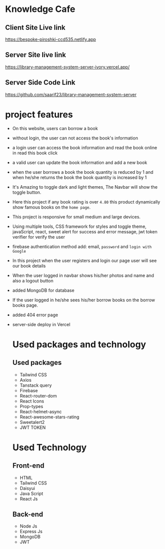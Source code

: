 #  Knowledge Cafe

## Client Site Live link 
https://bespoke-piroshki-ccd535.netlify.app


## Server Site live link 
 https://library-management-system-server-ivory.vercel.app/


## Server Side Code Link
https://github.com/saarif23/library-management-system-server


#  project features
- On this website, users can borrow a book 
- without login,  the user can not access the book's information  
- a login user can  access the book information and read the book online in read this book click
- a valid user can update the book  information and add a new book 
- when the user borrows a book the book quantity is reduced by 1 and when he/she returns the book the book quantity is increased by 1 
- It's  Amazing to toggle dark and light themes, The Navbar will show the toggle button.
- Here this project if any book rating is over `4.80` this product dynamically show famous books on the `home page`.
- This project is responsive for small medium and large devices.
- Using multiple tools, CSS framework for styles and toggle theme, javaScript, react, sweet alert for success and error message, jwt token  verifier for verify the user 
- firebase authentication method add: email, `password` and `login with Google`
- In this project when the user registers and login our page user will see our book details 
- When the user logged in navbar shows his/her photos and name  and also a logout button 
- added MongoDB for database
- If the user logged in he/she sees his/her borrow books  on the borrow books  page.
- added 404 error page 
- server-side deploy in Vercel 



  # Used packages and technology

  ## Used packages
  - Tailwind CSS
  - Axios
  - Tanstack query
  - Firebase 
  - React-router-dom
  - React Icons
  - Prop-types
  - React-helmet-async
  - React-awesome-stars-rating
  - Sweetalert2
  - JWT TOKEN



  # Used Technology
  ## Front-end
  - HTML
  - Tailwind CSS
  - Daisyui
  - Java Script
  - React Js

  ## Back-end
  - Node Js
  - Express Js
  - MongoDB
  - JWT
